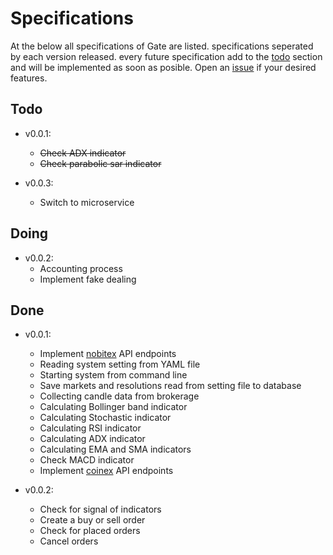 # Specifications

At the below all specifications of Gate are listed. specifications seperated by each version released. every future
specification add to the [todo](#todo) section and will be implemented as soon as posible. Open
an [issue](https://github.com/mrNobody95/Gate/issues/new) if your desired features.

## Todo

- v0.0.1:
    - ~~Check ADX indicator~~
    - ~~Check parabolic sar indicator~~


- v0.0.3:
    - Switch to microservice

## Doing

- v0.0.2:
    - Accounting process
    - Implement fake dealing

## Done

- v0.0.1:
    - Implement [nobitex](https://apidocs.nobitex.ir) API endpoints
    - Reading system setting from YAML file
    - Starting system from command line
    - Save markets and resolutions read from setting file to database
    - Collecting candle data from brokerage
    - Calculating Bollinger band indicator
    - Calculating Stochastic indicator
    - Calculating RSI indicator
    - Calculating ADX indicator
    - Calculating EMA and SMA indicators
    - Check MACD indicator
    - Implement [coinex](https://github.com/coinexcom/coinex_exchange_api) API endpoints


- v0.0.2:
    - Check for signal of indicators
    - Create a buy or sell order
    - Check for placed orders
    - Cancel orders
